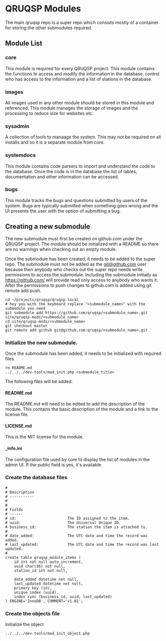 QRUQSP Modules
==============

The main qruqsp repo is a super repo which consists mostly of a container for storing the other submodules required.

Module List
-----------

### core
This module is required for every QRUQSP project. This module contains the functions to access and modify the information 
in the database, control who has access to the information and a list of stations in the database.

### images
All images used in any other module should be stored in this module and referenced. This module manages the storage
of images and the processing to reduce size for websites etc.

### sysadmin
A collection of tools to manaage the system. This may not be required on all installs and so it is a separate module from core.

### systemdocs
This module contains code parsers to import and understand the code to the database. Once the code is in the database
the list of tables, documentation and other information can be accessed.

### bugs
This module tracks the bugs and questions submitted by users of the system. Bugs are typically submitted when something goes wrong
and the UI presents the user with the option of submitting a bug.


Creating a new submodule
------------------------
The new submodule must first be created on github.com under the QRUQSP project. The module should be initialized with a README so there 
are no warnings when checking out an empty module.

Once the submodule has been created, it needs to be added to the super repo. The submodule must not be added as the git@github.com 
user because then anybody who checks out the super repo needs write permissions to access the submodule. Including the submodule
initially as https://github.com/ will provide read only access to anybody who wants it. After the permissions to push changes
to github.com is added using git remote add push.

```
cd ~/projects/qruqsp/qruqsp.local
# hey you with the keyboard replace "<submodule_name>" with the submodule you need
git submodule add https://github.com/qruqsp/<submodule_name>.git site/qruqsp-mods/<submodule_name>
cd site/qruqsp-mods/<submodule_name>
git checkout master
git remote add github git@github.com:qruqsp/<submodule_name>.git
```

### Initialize the new submodule.

Once the submodule has been added, it needs to be initialized with required files.

```
rm README.md
../../../dev-tools/mod_init.php <submodule_title>
```

The following files will be added:

#### README.md

The README.md will need to be edited to add the description of the module. This contains the basic
description of the module and a link to the license file.

#### LICENSE.md

This is the MIT license for the module.

#### _info.ini

The configuration file used by core to display the list of modules in the admin UI. 
If the public field is yes, it's available 



### Create the database files

```
#
# Description
# -----------
#
#
# Fields
# ------
# id:                       The ID assigned to the item.
# uuid:                     The Universal Unique ID.
# business_id:              The station the item is attached to.
#
# date_added:               The UTC date and time the record was added.
# last_updated:             The UTC date and time the record was last updated.
#
create table qruqsp_module_items (
    id int not null auto_increment,
    uuid char(36) not null,
    station_id int not null,

    date_added datetime not null,
    last_updated datetime not null,
    primary key (id),
    unique index (uuid),
    index sync (business_id, uuid, last_updated)
) ENGINE='InnoDB', COMMENT='v1.01';
```

### Create the objects file

Initialize the object

```
../../../dev-tools/mod_init_object.php 
```
